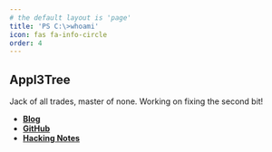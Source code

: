 ```yaml
---
# the default layout is 'page'
title: 'PS C:\>whoami'
icon: fas fa-info-circle
order: 4
---
```


## Appl3Tree
Jack of all trades, master of none. Working on fixing the second bit!

* [**Blog**](https://appl3tree.github.io)
* [**GitHub**](https://github.com/appl3tree)
* [**Hacking Notes**](https://appl3tree.gitbook.io)
